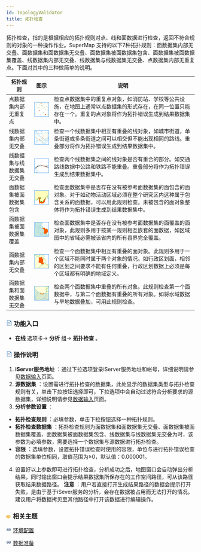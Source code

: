 ```yaml
---
id: TopologyValidator
title: 拓扑检查
---
```

拓扑检查，指的是根据相应的拓扑规则对点、线和面数据进行检查，返回不符合规则的对象的一种操作作业。SuperMap
支持的以下7种拓扑规则：面数据集内部无交叠、面数据集和面数据集无交叠、面数据集被面数据集包含、面数据集被面数据集覆盖、线数据集内部无交叠、线数据集与线数据集无交叠、点数据集内部无重复点。下面对其中的三种做简单的说明。

拓扑规则 | 图示 | 说明  
---|---|---  
点数据集内部无重复点 | ![](img/PointNoIdentical.png) | 检查点数据集中的重复点对象，如消防站、学校等公共设施，在地图上通常以点数据集的形式存在，在同一位置只能存在一个。重复的点对象将作为拓扑错误生成到结果数据集中。  
线数据集内部无交叠 | ![](img/LineNoOverLap.png) | 检查一个线数据集中相互有重叠的线对象，如城市街道，单条街道或多条街道之间可以相交但不能出现相同的路线。重叠部分将作为拓扑错误生成到结果数据集中。  
线数据集与线数据集无交叠 | ![](img/LineNoOverlapWith.png) | 检查两个线数据集之间的线对象是否有重合的部分。如交通路线数据中公路和铁路不能重叠。重叠部分将作为拓扑错误生成到结果数据集中。  
面数据集被面数据集包含 | ![](img/RegionCoveredByRegion.png) | 检查面数据集中是否存在没有被参考面数据集的面包含的面对象。对于如动物活动区域必须在整个研究区内这种属于包含关系的面数据，可以用此规则检查。未被包含的面对象整体将作为拓扑错误生成到结果数据集中。  
面数据集被面数据集覆盖 | ![](img/RegionCoveredByRegionClass.png) | 检查面数据集中是否存在没有被参考面数据集的面覆盖的面对象，此规则多用于按某一规则相互嵌套的面数据，如区域图中的省域必需被该省内的所有县界完全覆盖。  
面数据集内部无交叠 | ![](img/RegionNoOverlap.png) | 检查一个面数据集中相互有重叠的面对象。此规则多用于一个区域不能同时属于两个对象的情况。如行政区划面，相邻的区划之间要求不能有任何重叠，行政区划数据上必须是每个区域都有明确的地域定义。  
面数据集和面数据集无交叠 | ![](img/RegionNoOverlapWith.png) | 检查两个面数据集中重叠的所有对象。此规则检查第一个面数据中，与第二个面数据有重叠的所有对象。如将水域数据与旱地数据叠加，可用此规则检查。  
  
### ![](../img/read.gif) 功能入口

* **在线** 选项卡-> **分析** 组-> **拓扑检查** 。

### ![](../img/read.gif) 操作说明

1. **iServer服务地址** ：通过下拉选项登录iServer服务地址和帐号，详细说明请参见[数据输入](DataInputType)页面。
2. **源数据集** ：设置需进行拓扑检查的数据集，此处显示的数据集类型与拓扑检查规则有关，单击下拉按钮选择即可，下拉选项中会自动过滤符合分析要求的源数据集，详细说明请参见[数据输入](DataInputType)页面。
3. **分析参数设置** ： 
  * **拓扑检查规则** ：必填参数，单击下拉按钮选择一种拓扑规则。
  * **拓扑检查数据集** ：拓扑检查规则为面数据集和面数据集无交叠、面数据集被面数据集覆盖、面数据集被面数据集包含、线数据集与线数据集无交叠为时，该参数为必填参数，需要选择一个数据集与源数据进行拓扑检查。
  * **容限** ：选填参数，设置拓扑错误检查时使用的容限，单位与进行拓扑错误检查的数据集单位相同，取值范围为≥0，默认值：0.000001。
4. 设置好以上参数即可进行拓扑检查，分析成功之后，地图窗口会自动弹出分析结果，同时输出窗口会提示结果数据集所保存在的工作空间路径，可从该路径获取结果数据路径。 **注意** ：用户若直接打开生成结果路径的数据会提示打开失败，是由于基于iSever服务的分析，会存在数据被占用而无法打开的情况。建议用户将数据拷贝至其他路径中打开该数据进行编辑操作。

### ![](../img/seealso.png) 相关主题

![](../img/smalltitle.png) [环境配置](BigDataAnalysisEnvironmentConfiguration)

![](../img/smalltitle.png) [数据准备](DataPreparation)